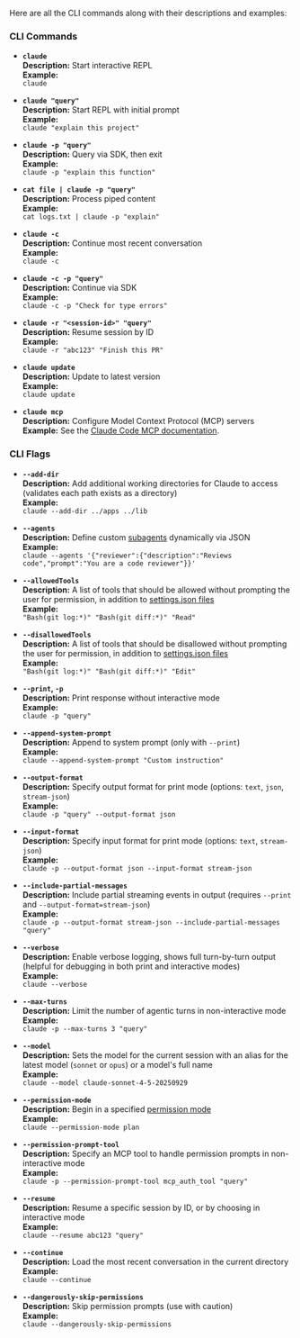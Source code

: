 Here are all the CLI commands along with their descriptions and examples:

### CLI Commands

- **`claude`**  
  **Description:** Start interactive REPL  
  **Example:**  
  ```claude```  

- **`claude "query"`**  
  **Description:** Start REPL with initial prompt  
  **Example:**  
  ```claude "explain this project"```  

- **`claude -p "query"`**  
  **Description:** Query via SDK, then exit  
  **Example:**  
  ```claude -p "explain this function"```  

- **`cat file | claude -p "query"`**  
  **Description:** Process piped content  
  **Example:**  
  ```cat logs.txt | claude -p "explain"```  

- **`claude -c`**  
  **Description:** Continue most recent conversation  
  **Example:**  
  ```claude -c```  

- **`claude -c -p "query"`**  
  **Description:** Continue via SDK  
  **Example:**  
  ```claude -c -p "Check for type errors"```  

- **`claude -r "<session-id>" "query"`**  
  **Description:** Resume session by ID  
  **Example:**  
  ```claude -r "abc123" "Finish this PR"```  

- **`claude update`**  
  **Description:** Update to latest version  
  **Example:**  
  ```claude update```  

- **`claude mcp`**  
  **Description:** Configure Model Context Protocol (MCP) servers  
  **Example:** See the [Claude Code MCP documentation](https://docs.claude.com/en/docs/claude-code/mcp).  

### CLI Flags

- **`--add-dir`**  
  **Description:** Add additional working directories for Claude to access (validates each path exists as a directory)  
  **Example:**  
  ```claude --add-dir ../apps ../lib```  

- **`--agents`**  
  **Description:** Define custom [subagents](https://docs.claude.com/en/docs/claude-code/sub-agents) dynamically via JSON  
  **Example:**  
  ```claude --agents '{"reviewer":{"description":"Reviews code","prompt":"You are a code reviewer"}}'```  

- **`--allowedTools`**  
  **Description:** A list of tools that should be allowed without prompting the user for permission, in addition to [settings.json files](https://docs.claude.com/en/docs/claude-code/settings)  
  **Example:**  
  ```"Bash(git log:*)" "Bash(git diff:*)" "Read"```  

- **`--disallowedTools`**  
  **Description:** A list of tools that should be disallowed without prompting the user for permission, in addition to [settings.json files](https://docs.claude.com/en/docs/claude-code/settings)  
  **Example:**  
  ```"Bash(git log:*)" "Bash(git diff:*)" "Edit"```  

- **`--print`, `-p`**  
  **Description:** Print response without interactive mode  
  **Example:**  
  ```claude -p "query"```  

- **`--append-system-prompt`**  
  **Description:** Append to system prompt (only with `--print`)  
  **Example:**  
  ```claude --append-system-prompt "Custom instruction"```  

- **`--output-format`**  
  **Description:** Specify output format for print mode (options: `text`, `json`, `stream-json`)  
  **Example:**  
  ```claude -p "query" --output-format json```  

- **`--input-format`**  
  **Description:** Specify input format for print mode (options: `text`, `stream-json`)  
  **Example:**  
  ```claude -p --output-format json --input-format stream-json```  

- **`--include-partial-messages`**  
  **Description:** Include partial streaming events in output (requires `--print` and `--output-format=stream-json`)  
  **Example:**  
  ```claude -p --output-format stream-json --include-partial-messages "query"```  

- **`--verbose`**  
  **Description:** Enable verbose logging, shows full turn-by-turn output (helpful for debugging in both print and interactive modes)  
  **Example:**  
  ```claude --verbose```  

- **`--max-turns`**  
  **Description:** Limit the number of agentic turns in non-interactive mode  
  **Example:**  
  ```claude -p --max-turns 3 "query"```  

- **`--model`**  
  **Description:** Sets the model for the current session with an alias for the latest model (`sonnet` or `opus`) or a model's full name  
  **Example:**  
  ```claude --model claude-sonnet-4-5-20250929```  

- **`--permission-mode`**  
  **Description:** Begin in a specified [permission mode](https://docs.claude.com/en/docs/claude-code/iam#permission-modes)  
  **Example:**  
  ```claude --permission-mode plan```  

- **`--permission-prompt-tool`**  
  **Description:** Specify an MCP tool to handle permission prompts in non-interactive mode  
  **Example:**  
  ```claude -p --permission-prompt-tool mcp_auth_tool "query"```  

- **`--resume`**  
  **Description:** Resume a specific session by ID, or by choosing in interactive mode  
  **Example:**  
  ```claude --resume abc123 "query"```  

- **`--continue`**  
  **Description:** Load the most recent conversation in the current directory  
  **Example:**  
  ```claude --continue```  

- **`--dangerously-skip-permissions`**  
  **Description:** Skip permission prompts (use with caution)  
  **Example:**  
  ```claude --dangerously-skip-permissions```
